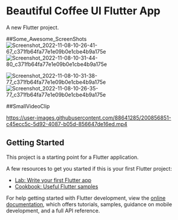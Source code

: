 # Beautiful Coffee UI Flutter App

A new Flutter project.

##Some_Awesome_ScreenShots
![Screenshot_2022-11-08-10-26-41-67_c371fb64fa77e1e09b0e1cbe4b9a175e](https://user-images.githubusercontent.com/88641285/200854643-d5772c7b-3571-40f6-82b8-f0f1d603efe4.jpg)
![Screenshot_2022-11-08-10-31-44-80_c371fb64fa77e1e09b0e1cbe4b9a175e](https://user-images.githubusercontent.com/88641285/200854687-263b082a-c9a2-4556-9492-5d1dd3549fb8.jpg)

![Screenshot_2022-11-08-10-31-38-77_c371fb64fa77e1e09b0e1cbe4b9a175e](https://user-images.githubusercontent.com/88641285/200854727-a14b44cb-77cd-4733-a900-f309b251a307.jpg)
![Screenshot_2022-11-08-10-26-35-77_c371fb64fa77e1e09b0e1cbe4b9a175e](https://user-images.githubusercontent.com/88641285/200854749-6eed7f60-edad-493f-a096-33c78bc771c0.jpg)

##SmallVideoClip


https://user-images.githubusercontent.com/88641285/200856851-c45ecc5c-5d92-4087-b05d-856647de16ed.mp4



## Getting Started

This project is a starting point for a Flutter application.

A few resources to get you started if this is your first Flutter project:

- [Lab: Write your first Flutter app](https://docs.flutter.dev/get-started/codelab)
- [Cookbook: Useful Flutter samples](https://docs.flutter.dev/cookbook)

For help getting started with Flutter development, view the
[online documentation](https://docs.flutter.dev/), which offers tutorials,
samples, guidance on mobile development, and a full API reference.
